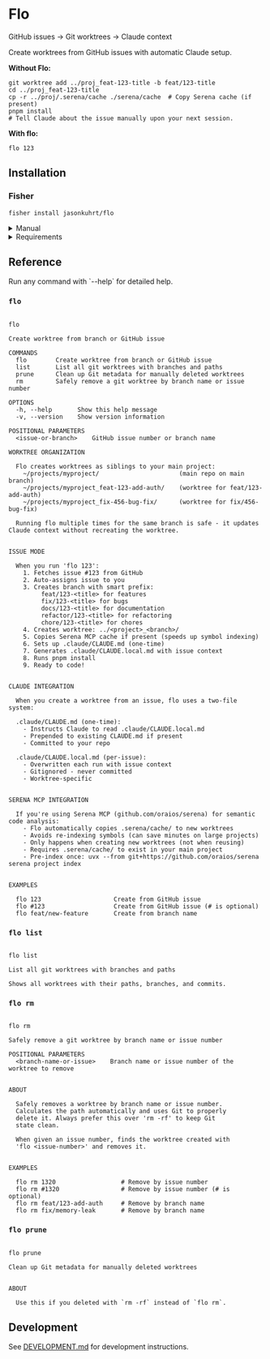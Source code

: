 # Flo

GitHub issues → Git worktrees → Claude context

Create worktrees from GitHub issues with automatic Claude setup.

**Without Flo:**

```fish
git worktree add ../proj_feat-123-title -b feat/123-title
cd ../proj_feat-123-title
cp -r ../proj/.serena/cache ./serena/cache  # Copy Serena cache (if present)
pnpm install
# Tell Claude about the issue manually upon your next session.
```

**With flo:**

```fish
flo 123
```

## Installation

### Fisher

```fish
fisher install jasonkuhrt/flo
```

<details>
<summary>Manual</summary>

```fish
git clone https://github.com/jasonkuhrt/flo.git ~/projects/flo
cd ~/projects/flo
make install
```

</details>

<details>
<summary>Requirements</summary>

- **Fish shell** (3.0+)
- **git** and **GitHub CLI** (`gh`) - must be authenticated (`gh auth login`)
- **jq** - JSON parser
  - macOS: `brew install jq`
- **pnpm** - for auto-installing dependencies (optional but recommended)

</details>

<!-- REFERENCE_START -->
## Reference

Run any command with \`--help\` for detailed help.

### `flo`

```

flo

Create worktree from branch or GitHub issue

COMMANDS
  flo        Create worktree from branch or GitHub issue
  list       List all git worktrees with branches and paths
  prune      Clean up Git metadata for manually deleted worktrees
  rm         Safely remove a git worktree by branch name or issue number

OPTIONS
  -h, --help       Show this help message
  -v, --version    Show version information

POSITIONAL PARAMETERS
  <issue-or-branch>    GitHub issue number or branch name

WORKTREE ORGANIZATION

  Flo creates worktrees as siblings to your main project:
    ~/projects/myproject/                      (main repo on main branch)
    ~/projects/myproject_feat-123-add-auth/    (worktree for feat/123-add-auth)
    ~/projects/myproject_fix-456-bug-fix/      (worktree for fix/456-bug-fix)

  Running flo multiple times for the same branch is safe - it updates Claude context without recreating the worktree.


ISSUE MODE

  When you run 'flo 123':
    1. Fetches issue #123 from GitHub
    2. Auto-assigns issue to you
    3. Creates branch with smart prefix:
         feat/123-<title> for features
         fix/123-<title> for bugs
         docs/123-<title> for documentation
         refactor/123-<title> for refactoring
         chore/123-<title> for chores
    4. Creates worktree: ../<project>_<branch>/
    5. Copies Serena MCP cache if present (speeds up symbol indexing)
    6. Sets up .claude/CLAUDE.md (one-time)
    7. Generates .claude/CLAUDE.local.md with issue context
    8. Runs pnpm install
    9. Ready to code!


CLAUDE INTEGRATION

  When you create a worktree from an issue, flo uses a two-file system:

  .claude/CLAUDE.md (one-time):
    - Instructs Claude to read .claude/CLAUDE.local.md
    - Prepended to existing CLAUDE.md if present
    - Committed to your repo

  .claude/CLAUDE.local.md (per-issue):
    - Overwritten each run with issue context
    - Gitignored - never committed
    - Worktree-specific


SERENA MCP INTEGRATION

  If you're using Serena MCP (github.com/oraios/serena) for semantic code analysis:
    - Flo automatically copies .serena/cache/ to new worktrees
    - Avoids re-indexing symbols (can save minutes on large projects)
    - Only happens when creating new worktrees (not when reusing)
    - Requires .serena/cache/ to exist in your main project
    - Pre-index once: uvx --from git+https://github.com/oraios/serena serena project index


EXAMPLES

  flo 123                    Create from GitHub issue
  flo #123                   Create from GitHub issue (# is optional)
  flo feat/new-feature       Create from branch name
```

### `flo list`

```

flo list

List all git worktrees with branches and paths

Shows all worktrees with their paths, branches, and commits.
```

### `flo rm`

```

flo rm

Safely remove a git worktree by branch name or issue number

POSITIONAL PARAMETERS
  <branch-name-or-issue>    Branch name or issue number of the worktree to remove


ABOUT

  Safely removes a worktree by branch name or issue number.
  Calculates the path automatically and uses Git to properly
  delete it. Always prefer this over 'rm -rf' to keep Git
  state clean.

  When given an issue number, finds the worktree created with
  'flo <issue-number>' and removes it.


EXAMPLES

  flo rm 1320                  # Remove by issue number
  flo rm #1320                 # Remove by issue number (# is optional)
  flo rm feat/123-add-auth     # Remove by branch name
  flo rm fix/memory-leak       # Remove by branch name
```

### `flo prune`

```

flo prune

Clean up Git metadata for manually deleted worktrees


ABOUT

  Use this if you deleted with `rm -rf` instead of `flo rm`.
```
<!-- REFERENCE_END -->
## Development

See [DEVELOPMENT.md](DEVELOPMENT.md) for development instructions.
